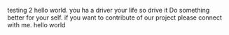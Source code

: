 testing 2
hello world. 
you ha a driver your life so drive it 
Do something better for your self. 
if you want to contribute of our project please connect with me. 
hello world 

